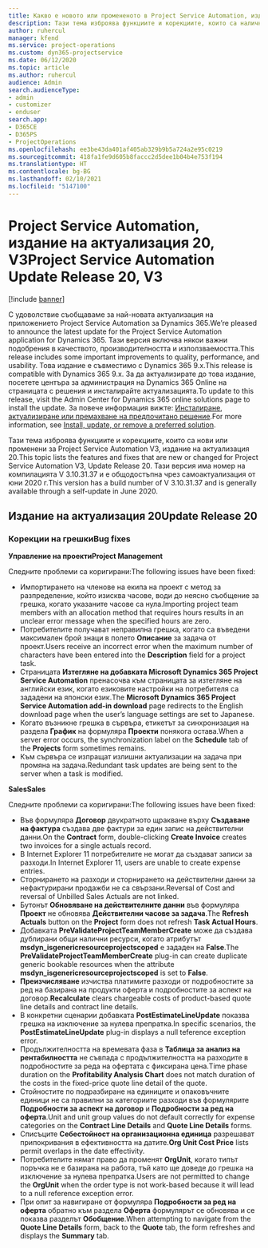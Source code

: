 ```yaml
---
title: Какво е новото или промененото в Project Service Automation, издание на актуализация 20, V3
description: Тази тема изброява функциите и корекциите, които са налични в Project Service Automation, издание на актуализация 20, V3
author: ruhercul
manager: kfend
ms.service: project-operations
ms.custom: dyn365-projectservice
ms.date: 06/12/2020
ms.topic: article
ms.author: ruhercul
audience: Admin
search.audienceType:
- admin
- customizer
- enduser
search.app:
- D365CE
- D365PS
- ProjectOperations
ms.openlocfilehash: ee3be43da401af405ab329b9b5a724a2e95c0219
ms.sourcegitcommit: 418fa1fe9d605b8faccc2d5dee1b04b4e753f194
ms.translationtype: HT
ms.contentlocale: bg-BG
ms.lasthandoff: 02/10/2021
ms.locfileid: "5147100"
---
```

# <a name="project-service-automation-update-release-20-v3"></a><span data-ttu-id="22bde-103">Project Service Automation, издание на актуализация 20, V3</span><span class="sxs-lookup"><span data-stu-id="22bde-103">Project Service Automation Update Release 20, V3</span></span>

[!include [banner](../includes/psa-now-project-operations.md)]

<span data-ttu-id="22bde-104">С удоволствие съобщаваме за най-новата актуализация на приложението Project Service Automation за Dynamics 365.</span><span class="sxs-lookup"><span data-stu-id="22bde-104">We’re pleased to announce the latest update for the Project Service Automation application for Dynamics 365.</span></span> <span data-ttu-id="22bde-105">Тази версия включва някои важни подобрения в качеството, производителността и използваемостта.</span><span class="sxs-lookup"><span data-stu-id="22bde-105">This release includes some important improvements to quality, performance, and usability.</span></span> <span data-ttu-id="22bde-106">Това издание е съвместимо с Dynamics 365 9.x.</span><span class="sxs-lookup"><span data-stu-id="22bde-106">This release is compatible with Dynamics 365 9.x.</span></span> <span data-ttu-id="22bde-107">За да актуализирате до това издание, посетете центъра за администрация на Dynamics 365 Online на страницата с решения и инсталирайте актуализацията.</span><span class="sxs-lookup"><span data-stu-id="22bde-107">To update to this release, visit the Admin Center for Dynamics 365 online solutions page to install the update.</span></span> <span data-ttu-id="22bde-108">За повече информация вижте: [Инсталиране, актуализиране или премахване на предпочитано решение](https://docs.microsoft.com/power-platform/admin/install-remove-preferred-solution).</span><span class="sxs-lookup"><span data-stu-id="22bde-108">For more information, see [Install, update, or remove a preferred solution](https://docs.microsoft.com/power-platform/admin/install-remove-preferred-solution).</span></span>

<span data-ttu-id="22bde-109">Тази тема изброява функциите и корекциите, които са нови или променени за Project Service Automation V3, издание на актуализация 20.</span><span class="sxs-lookup"><span data-stu-id="22bde-109">This topic lists the features and fixes that are new or changed for Project Service Automation V3, Update Release 20.</span></span> <span data-ttu-id="22bde-110">Тази версия има номер на компилацията V 3.10.31.37 и е общодостъпна чрез самоактуализация от юни 2020 г.</span><span class="sxs-lookup"><span data-stu-id="22bde-110">This version has a build number of V 3.10.31.37 and is generally available through a self-update in June 2020.</span></span>

## <a name="update-release-20"></a><span data-ttu-id="22bde-111">Издание на актуализация 20</span><span class="sxs-lookup"><span data-stu-id="22bde-111">Update Release 20</span></span>

### <a name="bug-fixes"></a><span data-ttu-id="22bde-112">Корекции на грешки</span><span class="sxs-lookup"><span data-stu-id="22bde-112">Bug fixes</span></span>

<span data-ttu-id="22bde-113">**Управление на проекти**</span><span class="sxs-lookup"><span data-stu-id="22bde-113">**Project Management**</span></span>

<span data-ttu-id="22bde-114">Следните проблеми са коригирани:</span><span class="sxs-lookup"><span data-stu-id="22bde-114">The following issues have been fixed:</span></span>

- <span data-ttu-id="22bde-115">Импортирането на членове на екипа на проект с метод за разпределение, който изисква часове, води до неясно съобщение за грешка, когато указаните часове са нула.</span><span class="sxs-lookup"><span data-stu-id="22bde-115">Importing project team members with an allocation method that requires hours results in an unclear error message when the specified hours are zero.</span></span>
- <span data-ttu-id="22bde-116">Потребителите получават неправилна грешка, когато са въведени максимален брой знаци в полето **Описание** за задача от проект.</span><span class="sxs-lookup"><span data-stu-id="22bde-116">Users receive an incorrect error when the maximum number of characters have been entered into the **Description** field for a project task.</span></span>
- <span data-ttu-id="22bde-117">Страницата **Изтегляне на добавката Microsoft Dynamics 365 Project Service Automation** пренасочва към страницата за изтегляне на английски език, когато езиковите настройки на потребителя са зададени на японски език.</span><span class="sxs-lookup"><span data-stu-id="22bde-117">The **Microsoft Dynamics 365 Project Service Automation add-in download** page redirects to the English download page when the user’s language settings are set to Japanese.</span></span>
- <span data-ttu-id="22bde-118">Когато възникне грешка в сървъра, етикетът за синхронизация на раздела **График** на формуляра **Проекти** понякога остава.</span><span class="sxs-lookup"><span data-stu-id="22bde-118">When a server error occurs, the synchronization label on the **Schedule** tab of the **Projects** form sometimes remains.</span></span>
- <span data-ttu-id="22bde-119">Към сървъра се изпращат излишни актуализации на задача при промяна на задача.</span><span class="sxs-lookup"><span data-stu-id="22bde-119">Redundant task updates are being sent to the server when a task is modified.</span></span>

<span data-ttu-id="22bde-120">**Sales**</span><span class="sxs-lookup"><span data-stu-id="22bde-120">**Sales**</span></span>

<span data-ttu-id="22bde-121">Следните проблеми са коригирани:</span><span class="sxs-lookup"><span data-stu-id="22bde-121">The following issues have been fixed:</span></span>

- <span data-ttu-id="22bde-122">Във формуляра **Договор** двукратното щракване върху **Създаване на фактура** създава две фактури за един запис на действителни данни.</span><span class="sxs-lookup"><span data-stu-id="22bde-122">On the **Contract** form, double-clicking **Create Invoice** creates two invoices for a single actuals record.</span></span>
- <span data-ttu-id="22bde-123">В Internet Explorer 11 потребителите не могат да създават записи за разходи.</span><span class="sxs-lookup"><span data-stu-id="22bde-123">In Internet Explorer 11, users are unable to create expense entries.</span></span>
- <span data-ttu-id="22bde-124">Сторнирането на разходи и сторнирането на действителни данни за нефактурирани продажби не са свързани.</span><span class="sxs-lookup"><span data-stu-id="22bde-124">Reversal of Cost and reversal of Unbilled Sales Actuals are not linked.</span></span>
- <span data-ttu-id="22bde-125">Бутонът **Обновяване на действителните данни** във формуляра **Проект** не обновява **Действителни часове за задача**.</span><span class="sxs-lookup"><span data-stu-id="22bde-125">The **Refresh Actuals** button on the **Project** form does not refresh **Task Actual Hours**.</span></span>
- <span data-ttu-id="22bde-126">Добавката **PreValidateProjectTeamMemberCreate** може да създава дублирани общи налични ресурси, когато атрибутът **msdyn_isgenericresourceprojectscoped** е зададен на **False**.</span><span class="sxs-lookup"><span data-stu-id="22bde-126">The **PreValidateProjectTeamMemberCreate** plug-in can create duplicate generic bookable resources when the attribute **msdyn_isgenericresourceprojectscoped** is set to **False**.</span></span>
- <span data-ttu-id="22bde-127">**Преизчисляване** изчиства платимите разходи от подробностите за ред на базирана на продукти оферта и подробностите за аспект на договор.</span><span class="sxs-lookup"><span data-stu-id="22bde-127">**Recalculate** clears chargeable costs of product-based quote line details and contract line details.</span></span>
- <span data-ttu-id="22bde-128">В конкретни сценарии добавката **PostEstimateLineUpdate** показва грешка на изключение за нулева препратка.</span><span class="sxs-lookup"><span data-stu-id="22bde-128">In specific scenarios, the **PostEstimateLineUpdate** plug-in displays a null teference exception error.</span></span>
- <span data-ttu-id="22bde-129">Продължителността на времевата фаза в **Таблица за анализ на рентабилността** не съвпада с продължителността на разходите в подробностите за реда на офертата с фиксирана цена.</span><span class="sxs-lookup"><span data-stu-id="22bde-129">Time phase duration on the **Profitability Analysis Chart** does not match duration of the costs in the fixed-price quote line detail of the quote.</span></span>
- <span data-ttu-id="22bde-130">Стойностите по подразбиране на единиците и опаковъчните единици не са правилни за категориите разходи във формулярите **Подробности за аспект на договор** и **Подробности за ред на оферта**.</span><span class="sxs-lookup"><span data-stu-id="22bde-130">Unit and unit group values do not default correctly for expense categories on the **Contract Line Details** and **Quote Line Details** forms.</span></span>
- <span data-ttu-id="22bde-131">Списъците **Себестойност на организационна единица** разрешават припокривания в ефективността на датите.</span><span class="sxs-lookup"><span data-stu-id="22bde-131">**Org Unit Cost Price** lists permit overlaps in the date effectivity.</span></span>
- <span data-ttu-id="22bde-132">Потребителите нямат право да променят **OrgUnit**, когато типът поръчка не е базирана на работа, тъй като ще доведе до грешка на изключение за нулева препратка.</span><span class="sxs-lookup"><span data-stu-id="22bde-132">Users are not permitted to change the **OrgUnit** when the order type is not work-based because it will lead to a null reference exception error.</span></span>
- <span data-ttu-id="22bde-133">При опит за навигиране от формуляра **Подробности за ред на оферта** обратно към раздела **Оферта** формулярът се обновява и се показва разделът **Обобщение**.</span><span class="sxs-lookup"><span data-stu-id="22bde-133">When attempting to navigate from the **Quote Line Details** form, back to the **Quote** tab, the form refreshes and displays the **Summary** tab.</span></span>
